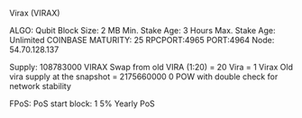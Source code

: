 Virax (VIRAX)

ALGO: Qubit
Block Size: 2 MB
Min. Stake Age: 3 Hours
Max. Stake Age: Unlimited
COINBASE MATURITY: 25
RPCPORT:4965
PORT:4964
Node: 54.70.128.137

Supply:
108783000 VIRAX
Swap from old VIRA (1:20) = 20 Vira = 1 Virax
Old vira supply at the snapshot = 2175660000
0 POW with double check for network stability

FPoS:
PoS start block: 1
5% Yearly PoS




